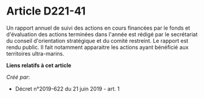 # Article D221-41

Un rapport annuel de suivi des actions en cours financées par le fonds et d'évaluation des actions terminées dans l'année est
rédigé par le secrétariat du conseil d'orientation stratégique et du comité restreint. Le rapport est rendu public. Il fait
notamment apparaitre les actions ayant bénéficié aux territoires ultra-marins.

**Liens relatifs à cet article**

_Créé par_:

  - Décret n°2019-622 du 21 juin 2019 - art. 1
